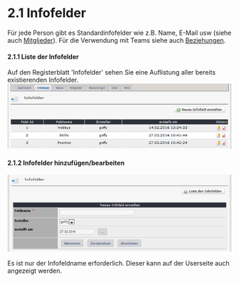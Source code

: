 # 2.1 Infofelder

Für jede Person gibt es Standardinfofelder wie z.B. Name, E-Mail usw (siehe auch [Mitglieder](2admin_members.md)).
Für die Verwendung mit Teams siehe auch [Beziehungen](2admin_relations.md).

#### 2.1.1 Liste der Infofelder
Auf den Registerblatt 'Infofelder' sehen Sie eine Auflistung aller bereits existierenden Infofelder.
![](../assets/2admin_infofields_list.png)

#### 2.1.2 Infofelder hinzufügen/bearbeiten
![](../assets/2admin_infofields_add.png)

Es ist nur der Infofeldname erforderlich. Dieser kann auf der Userseite auch angezeigt werden.
